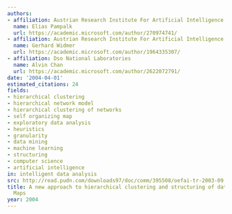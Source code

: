 ```yaml
---
authors:
- affiliation: Austrian Research Institute For Artificial Intelligence
  name: Elias Pampalk
  url: https://academic.microsoft.com/author/270974741/
- affiliation: Austrian Research Institute For Artificial Intelligence
  name: Gerhard Widmer
  url: https://academic.microsoft.com/author/1964335307/
- affiliation: Dso National Laboratories
  name: Alvin Chan
  url: https://academic.microsoft.com/author/2622072791/
date: '2004-04-01'
estimated_citations: 24
fields:
- hierarchical clustering
- hierarchical network model
- hierarchical clustering of networks
- self organizing map
- exploratory data analysis
- heuristics
- granularity
- data mining
- machine learning
- structuring
- computer science
- artificial intelligence
in: intelligent data analysis
src: http://read.pudn.com/downloads97/doc/comm/395508/oefai-tr-2003-09.pdf
title: A new approach to hierarchical clustering and structuring of data with Self-Organizing
  Maps
year: 2004
---
```

